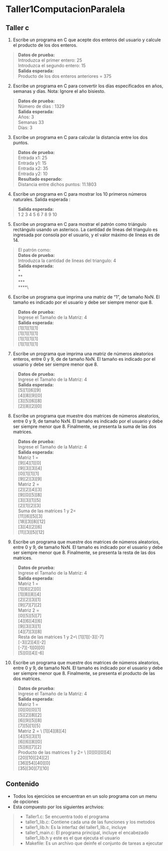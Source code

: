 # Taller1ComputacionParalela

## Taller c
1. Escribe un programa en C que acepte dos enteros del usuario y calcule el producto de los
dos enteros.
> **Datos de prueba:**\
> Introduzca el primer entero: 25 \
>Introduzca el segundo entero: 15 \
>**Salida esperada:**\
>Producto de los dos enteros anteriores = 375 

2. Escribe un programa en C para convertir los días especificados en años, semanas y días.
Nota: Ignore el año bisiesto.
> **Datos de prueba:**\
> Número de días : 1329\
> **Salida esperada:**\
> Años: 3 \
> Semanas 33\
> Días: 3 

3. Escribe un programa en C para calcular la distancia entre los dos puntos.
> **Datos de prueba:**\
> Entrada x1: 25 \
> Entrada y1: 15 \
> Entrada x2: 35 \
> Entrada y2: 10 \
> **Resultado esperado:**\
> Distancia entre dichos puntos: 11.1803

4. Escribe un programa en C para mostrar los 10 primeros números naturales.
Salida esperada :
> **Salida esperada:**\
> 1 2 3 4 5 6 7 8 9 10

5. Escribe un programa en C para mostrar el patrón como triángulo rectángulo usando un
asterisco. La cantidad de líneas del triangulo es ingresada por consola por el usuario, y el valor
máximo de líneas es de 14.
> El patrón como:\
> **Datos de prueba:**\
> Introduzca la cantidad de lineas del triangulo: 4\
> **Salida esperada:**\
> *\
> **\
> ***\
> ****\

6. Escribe un programa que imprima una matriz de “1”, de tamaño NxN. El tamaño es
indicado por el usuario y debe ser siempre menor que 8.
> **Datos de prueba:**\
> Ingrese el Tamaño de la Matriz: 4\
> **Salida esperada:**\
> [1][1][1][1]\
> [1][1][1][1]\
> [1][1][1][1]\
> [1][1][1][1]

7. Escribe un programa que imprima una matriz de números aleatorios enteros, entre 0 y 9, de
de tamaño NxN. El tamaño es indicado por el usuario y debe ser siempre menor que 8.
> **Datos de prueba:**\
> Ingrese el Tamaño de la Matriz: 4\
> **Salida esperada:**\
> [5][1][6][9]\
> [4][8][9][0]\
> [3][5][6][8]\
> [2][8][2][0]

8. Escribe un programa que muestre dos matrices de números aleatorios, entre 0 y 9, de
tamaño NxN. El tamaño es indicado por el usuario y debe ser siempre menor que 8.
Finalmente, se presenta la suma de las dos matrices.
> **Datos de prueba:**\
> Ingrese el Tamaño de la Matriz: 4\
> **Salida esperada:**\
> Matriz 1 =  
> [9][4][1][0]\
> [9][3][3][4]\
> [0][1][1][1]\
> [9][2][3][9]\
> Matriz 2 =\
> [2][2][4][3]\
> [9][0][5][8]\
> [3][3][1][5]\
> [2][1][2][3]\
> Suma de las matrices 1 y 2=\
> [11][6][5][3]\
> [18][3][8][12]\
> [3][4][2][6]\
> [11][3][5][12]

9. Escribe un programa que muestre dos matrices de números aleatorios, entre 0 y 9, de
tamaño NxN. El tamaño es indicado por el usuario y debe ser siempre menor que 8.
Finalmente, se presenta la resta de las dos matrices.
> **Datos de prueba:**\
> Ingrese el Tamaño de la Matriz: 4\
> **Salida esperada:**\
> Matriz 1 = \
> [1][6][2][0]\
> [1][8][8][4]\
> [2][2][3][1]\
> [9][7][7][2]\
> Matriz 2 =\
> [0][5][5][7]\
> [4][6][4][6]\
> [9][3][3][1]\
> [4][7][3][8]\
> Resta de las matrices 1 y 2=\ 
> [1][1][-3][-7]\
> [-3][2][4][-2]\
> [-7][-1][0][0]\
> [5][0][4][-6]

10. Escribe un programa que muestre dos matrices de números aleatorios, entre 0 y 9, de
tamaño NxN. El tamaño es indicado por el usuario y debe ser siempre menor que 8.
Finalmente, se presenta el producto de las dos matrices.
> **Datos de prueba:**\
> Ingrese el Tamaño de la Matriz: 4\
> **Salida esperada:**\
> Matriz 1 = \
> [0][0][0][1]\
> [5][2][8][2]\
> [6][9][5][8]\
> [7][5][1][5]\
> Matriz 2 = \ 
> [1][4][8][4]\
> [4][5][3][1]\
> [6][6][8][0]\
> [5][6][7][2]\
> Producto de las matrices 1 y 2= \ 
> [0][0][0][4]\
> [20][10][24][2]\
> [36][54][40][0]\
> [35][30][7][10]

## Contenido
- Todos los ejercicios se encuentran en un solo programa con un menu de opciones 
- Esta compuesto por los siguientes archvios:
> - Taller1.c: Se encuentra todo el programa 
> - taller1_lib.c: Contiene cada una de las funciones y los metodos 
> - taller1_lib.h: Es la interfaz del taller1_lib.c, incluye 
> - taller1_main.c: El programa principal, incluye el encabezado taller1_lib.h y este es el que ejecuta el usuario 
> - Makefile: Es un archivo que deinfe el conjunto de tareas a ejecutar 



